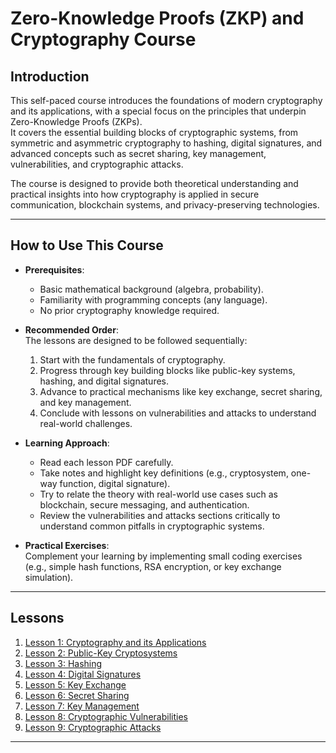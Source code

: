 # Zero-Knowledge Proofs (ZKP) and Cryptography Course  

## Introduction  

This self-paced course introduces the foundations of modern cryptography and its applications, with a special focus on the principles that underpin Zero-Knowledge Proofs (ZKPs).  
It covers the essential building blocks of cryptographic systems, from symmetric and asymmetric cryptography to hashing, digital signatures, and advanced concepts such as secret sharing, key management, vulnerabilities, and cryptographic attacks.  

The course is designed to provide both theoretical understanding and practical insights into how cryptography is applied in secure communication, blockchain systems, and privacy-preserving technologies.  

---

## How to Use This Course  

- **Prerequisites**:  
  - Basic mathematical background (algebra, probability).  
  - Familiarity with programming concepts (any language).  
  - No prior cryptography knowledge required.  

- **Recommended Order**:  
  The lessons are designed to be followed sequentially:  
  1. Start with the fundamentals of cryptography.  
  2. Progress through key building blocks like public-key systems, hashing, and digital signatures.  
  3. Advance to practical mechanisms like key exchange, secret sharing, and key management.  
  4. Conclude with lessons on vulnerabilities and attacks to understand real-world challenges.  

- **Learning Approach**:  
  - Read each lesson PDF carefully.  
  - Take notes and highlight key definitions (e.g., cryptosystem, one-way function, digital signature).  
  - Try to relate the theory with real-world use cases such as blockchain, secure messaging, and authentication.  
  - Review the vulnerabilities and attacks sections critically to understand common pitfalls in cryptographic systems.  

- **Practical Exercises**:  
  Complement your learning by implementing small coding exercises (e.g., simple hash functions, RSA encryption, or key exchange simulation).  

---

## Lessons  

1. [Lesson 1: Cryptography and its Applications](lessons/Lesson01.pdf)  
2. [Lesson 2: Public-Key Cryptosystems](lessons/Lesson02.pdf)  
3. [Lesson 3: Hashing](lessons/Lesson03.pdf)  
4. [Lesson 4: Digital Signatures](lessons/Lesson04.pdf)  
5. [Lesson 5: Key Exchange](lessons/Lesson05.pdf)  
6. [Lesson 6: Secret Sharing](lessons/Lesson06.pdf)  
7. [Lesson 7: Key Management](lessons/Lesson07.pdf)  
8. [Lesson 8: Cryptographic Vulnerabilities](lessons/Lesson08.pdf)  
9. [Lesson 9: Cryptographic Attacks](lessons/Lesson09.pdf)  

---
